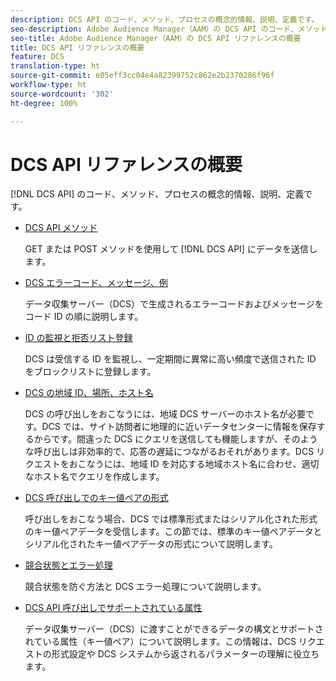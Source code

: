 ```yaml
---
description: DCS API のコード、メソッド、プロセスの概念的情報、説明、定義です。
seo-description: Adobe Audience Manager（AAM）の DCS API のコード、メソッド、プロセスの概念的情報、説明、定義です。
seo-title: Adobe Audience Manager（AAM）の DCS API リファレンスの概要
title: DCS API リファレンスの概要
feature: DCS
translation-type: ht
source-git-commit: e05eff3cc04e4a82399752c862e2b2370286f96f
workflow-type: ht
source-wordcount: '302'
ht-degree: 100%

---
```



# DCS API リファレンスの概要

[!DNL DCS API] のコード、メソッド、プロセスの概念的情報、説明、定義です。

* [DCS API メソッド](/help/using/api/dcs-intro/dcs-api-reference/dcs-api-methods.md)

   GET または POST メソッドを使用して [!DNL DCS API] にデータを送信します。

* [DCS エラーコード、メッセージ、例](/help/using/api/dcs-intro/dcs-api-reference/dcs-error-codes.md)

   データ収集サーバー（DCS）で生成されるエラーコードおよびメッセージをコード ID の順に説明します。

* [ID の監視と拒否リスト登録](/help/using/api/dcs-intro/dcs-api-reference/id-monitoring-denylisting.md)

   DCS は受信する ID を監視し、一定期間に異常に高い頻度で送信された ID をブロックリストに登録します。

* [DCS の地域 ID、場所、ホスト名](/help/using/api/dcs-intro/dcs-api-reference/dcs-regions.md)

   DCS の呼び出しをおこなうには、地域 DCS サーバーのホスト名が必要です。DCS では、サイト訪問者に地理的に近いデータセンターに情報を保存するからです。間違った DCS にクエリを送信しても機能しますが、そのような呼び出しは非効率的で、応答の遅延につながるおそれがあります。DCS リクエストをおこなうには、地域 ID を対応する地域ホスト名に合わせ、適切なホスト名でクエリを作成します。

* [DCS 呼び出しでのキー値ペアの形式](/help/using/api/dcs-intro/dcs-api-reference/dcs-key-format.md)

   呼び出しをおこなう場合、DCS では標準形式またはシリアル化された形式のキー値ペアデータを受信します。この節では、標準のキー値ペアデータとシリアル化されたキー値ペアデータの形式について説明します。

* [競合状態とエラー処理](/help/using/api/dcs-intro/dcs-api-reference/dcs-race-conditions.md)

   競合状態を防ぐ方法と DCS エラー処理について説明します。

* [DCS API 呼び出しでサポートされている属性](/help/using/api/dcs-intro/dcs-api-reference/dcs-keys.md)

   データ収集サーバー（DCS）に渡すことができるデータの構文とサポートされている属性（キー値ペア）について説明します。この情報は、DCS リクエストの形式設定や DCS システムから返されるパラメーターの理解に役立ちます。
